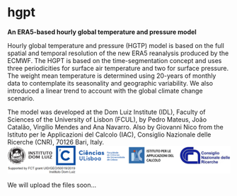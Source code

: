 # hgpt
**An ERA5-based hourly global temperature and pressure model**

Hourly global temperature and pressure (HGTP) model is based on the full spatial and temporal resolution of the new ERA5 reanalysis produced by the ECMWF. The HGPT is based on the time-segmentation concept and uses three periodicities for surface air temperature and two for surface pressure. The weight mean temperature is determined using 20-years of monthly data to contemplate its seasonality and geographic variability. We also introduced a linear trend to account with the global climate change scenario.

The model was developed at the Dom Luiz Institute (IDL), Faculty of Sciences of the University of Lisbon (FCUL), by Pedro Mateus, João Catalão, Virgílio Mendes and Ana Navarro. Also by Giovanni Nico from the Istituto per le Applicazioni del Calcolo (IAC), Consiglio Nazionale delle Ricerche (CNR), 70126 Bari, Italy. 
![](logos.png)

We will upload the files soon...
